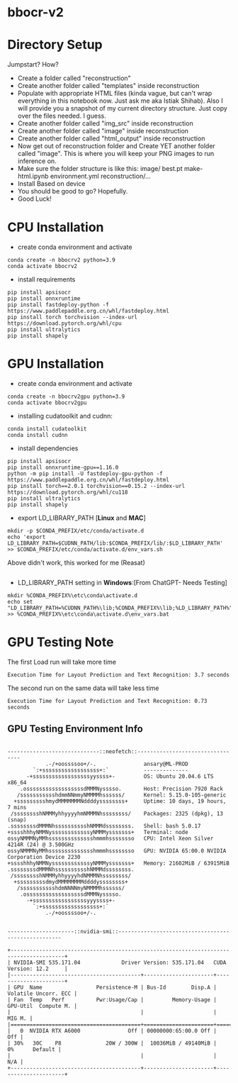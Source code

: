 # bbocr-v2


# Directory Setup

Jumpstart? How?

- Create a folder called "reconstruction"
- Create another folder called "templates" inside reconstruction
- Populate with appropriate HTML files (kinda vague, but can't wrap everything in this notebook now. Just ask me aka Istiak Shihab). Also I will provide you a snapshot of my current directory structure. Just copy over the files needed. I guess.
- Create another folder called "img_src" inside reconstruction
- Create another folder called "image" inside reconstruction
- Create another folder called "html_output" inside reconstruction
- Now get out of reconstruction folder and Create YET another folder called "image". This is where you will keep your PNG images to run inference on.
- Make sure the folder structure is like this: image/   best.pt    make-html.ipynb  environment.yml    reconstruction/...
- Install Based on device
- You should be good to go? Hopefully.
- Good Luck!

# CPU Installation 
* create conda environment and activate

```shell
conda create -n bbocrv2 python=3.9
conda activate bbocrv2
```

* install requirements

```shell
pip install apsisocr
pip install onnxruntime
pip install fastdeploy-python -f https://www.paddlepaddle.org.cn/whl/fastdeploy.html
pip install torch torchvision --index-url https://download.pytorch.org/whl/cpu
pip install ultralytics
pip install shapely
```

# GPU Installation 
* create conda environment and activate

```shell
conda create -n bbocrv2gpu python=3.9
conda activate bbocrv2gpu
```

* installing cudatoolkit and cudnn:

```shell
conda install cudatoolkit
conda install cudnn
```

* install dependencies

```shell
pip install apsisocr
pip install onnxruntime-gpu==1.16.0
python -m pip install -U fastdeploy-gpu-python -f https://www.paddlepaddle.org.cn/whl/fastdeploy.html
pip install torch==2.0.1 torchvision==0.15.2 --index-url https://download.pytorch.org/whl/cu118
pip install ultralytics
pip install shapely
```

* export LD_LIBRARY_PATH [**Linux** and **MAC**]

```shell 
mkdir -p $CONDA_PREFIX/etc/conda/activate.d
echo 'export LD_LIBRARY_PATH=$CUDNN_PATH/lib:$CONDA_PREFIX/lib/:$LD_LIBRARY_PATH' >> $CONDA_PREFIX/etc/conda/activate.d/env_vars.sh
```
Above didn't work, this worked for me (Reasat)
```export LD_LIBRARY_PATH=$LD_LIBRARY_PATH:<path_to_conda_env>/lib/python3.9/site-packages/torch/lib 
```

* LD_LIBRARY_PATH setting in **Windows**:[From ChatGPT- Needs Testing]

```shell
mkdir %CONDA_PREFIX%\etc\conda\activate.d
echo set "LD_LIBRARY_PATH=%CUDNN_PATH%\lib;%CONDA_PREFIX%\lib;%LD_LIBRARY_PATH%" >> %CONDA_PREFIX%\etc\conda\activate.d\env_vars.bat
```

# GPU Testing Note

The first Load run will take more time 

```shell
Execution Time for Layout Prediction and Text Recognition: 3.7 seconds
```
The second run on the same data will take less time 

```shell
Execution Time for Layout Prediction and Text Recognition: 0.73 seconds
```

## GPU Testing Environment Info

```shell

-----------------------------::neofetch::---------------------------------
            .-/+oossssoo+/-.               ansary@ML-PROD 
        `:+ssssssssssssssssss+:`           -------------- 
      -+ssssssssssssssssssyyssss+-         OS: Ubuntu 20.04.6 LTS x86_64 
    .ossssssssssssssssssdMMMNysssso.       Host: Precision 7920 Rack 
   /ssssssssssshdmmNNmmyNMMMMhssssss/      Kernel: 5.15.0-105-generic 
  +ssssssssshmydMMMMMMMNddddyssssssss+     Uptime: 10 days, 19 hours, 7 mins 
 /sssssssshNMMMyhhyyyyhmNMMMNhssssssss/    Packages: 2325 (dpkg), 13 (snap) 
.ssssssssdMMMNhsssssssssshNMMMdssssssss.   Shell: bash 5.0.17 
+sssshhhyNMMNyssssssssssssyNMMMysssssss+   Terminal: node 
ossyNMMMNyMMhsssssssssssssshmmmhssssssso   CPU: Intel Xeon Silver 4214R (24) @ 3.500GHz 
ossyNMMMNyMMhsssssssssssssshmmmhssssssso   GPU: NVIDIA 65:00.0 NVIDIA Corporation Device 2230 
+sssshhhyNMMNyssssssssssssyNMMMysssssss+   Memory: 21602MiB / 63915MiB 
.ssssssssdMMMNhsssssssssshNMMMdssssssss.
 /sssssssshNMMMyhhyyyyhdNMMMNhssssssss/                            
  +sssssssssdmydMMMMMMMMddddyssssssss+                             
   /ssssssssssshdmNNNNmyNMMMMhssssss/
    .ossssssssssssssssssdMMMNysssso.
      -+sssssssssssssssssyyyssss+-
        `:+ssssssssssssssssss+:`
            .-/+oossssoo+/-.


---------------------::nvidia-smi::----------------------------------------------------

+---------------------------------------------------------------------------------------+
| NVIDIA-SMI 535.171.04             Driver Version: 535.171.04   CUDA Version: 12.2     |
|-----------------------------------------+----------------------+----------------------+
| GPU  Name                 Persistence-M | Bus-Id        Disp.A | Volatile Uncorr. ECC |
| Fan  Temp   Perf          Pwr:Usage/Cap |         Memory-Usage | GPU-Util  Compute M. |
|                                         |                      |               MIG M. |
|=========================================+======================+======================|
|   0  NVIDIA RTX A6000               Off | 00000000:65:00.0 Off |                  Off |
| 30%   30C    P8              20W / 300W |  10036MiB / 49140MiB |      0%      Default |
|                                         |                      |                  N/A |
+-----------------------------------------+----------------------+----------------------+

```
